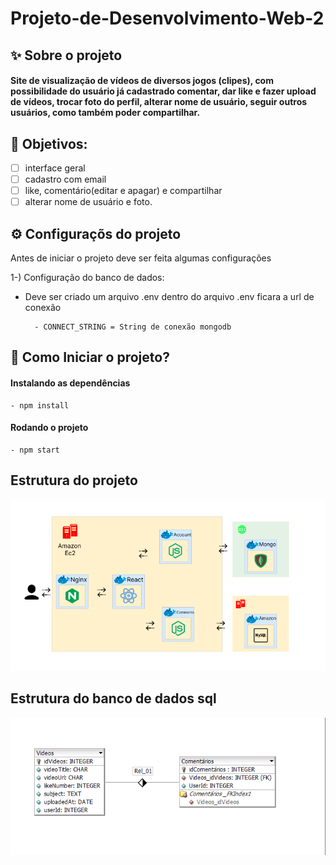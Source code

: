 # Projeto-de-Desenvolvimento-Web-2


## ✨ Sobre o projeto

<h4>Site de visualização de vídeos de diversos jogos (clipes), com possibilidade do usuário já cadastrado comentar, dar like e fazer upload de vídeos, trocar foto do perfil, alterar nome de usuário, seguir outros usuários, como também poder compartilhar.</h4>

## 📌 Objetivos: 

- [ ] interface geral
- [ ] cadastro com email
- [ ] like, comentário(editar e apagar) e compartilhar 
- [ ] alterar nome de usuário e foto.

## ⚙️ Configuraçõs do projeto
Antes de iniciar o projeto deve ser feita algumas configurações

1-) Configuração do banco de dados:
- Deve ser criado um arquivo .env dentro do arquivo .env ficara a url de conexão 
       
        - CONNECT_STRING = String de conexão mongodb
    

## 🚀 Como Iniciar o projeto? 

#### Instalando as dependências 
    - npm install 


#### Rodando o projeto 
    - npm start

## Estrutura do projeto 

<img src='./ReadmeImages/detals.png'>

## Estrutura do banco de dados sql 

<img src='./ReadmeImages/databaseSql.png'>

